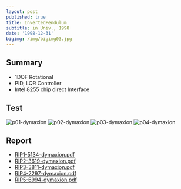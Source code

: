 ```yaml
---
layout: post
published: true
title: InvertedPendulum
subtitle: in Univ., 1998
date: '1998-12-31'
bigimg: /img/bigimg03.jpg
---
```


## Summary
* 1DOF Rotational
* PID, LQR Controller
* Intel 8255 chip direct Interface

## Test
![p01-dymaxion](https://cloud.githubusercontent.com/assets/12775748/21951923/bc2913e2-da52-11e6-80eb-ba105059edc8.jpg)
![p02-dymaxion](https://cloud.githubusercontent.com/assets/12775748/21951924/bc4e571a-da52-11e6-88f1-7c9dd7492b41.jpg)
![p03-dymaxion](https://cloud.githubusercontent.com/assets/12775748/21951926/bc67bc96-da52-11e6-98ec-910eaa925799.jpg)
![p04-dymaxion](https://cloud.githubusercontent.com/assets/12775748/21951925/bc670cce-da52-11e6-8659-87b6634dfe28.jpg)

## Report
* [RIP1-5134-dymaxion.pdf](https://drive.google.com/open?id=0B3VzdmodvgcIcWdZNTVPN3pXcmc)
* [RIP2-3619-dymaxion.pdf](https://drive.google.com/open?id=0B3VzdmodvgcIRzRCR1NjOEcyc1E)
* [RIP3-3811-dymaxion.pdf](https://drive.google.com/open?id=0B3VzdmodvgcIRU1UcnBIS3pLQWs)
* [RIP4-2297-dymaxion.pdf](https://drive.google.com/open?id=0B3VzdmodvgcIcU1NTUVXSXJrZFE)
* [RIP5-6994-dymaxion.pdf](https://drive.google.com/open?id=0B3VzdmodvgcIM2QwSTB2bi1LVXc)
